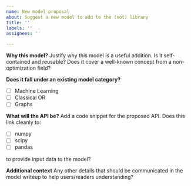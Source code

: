 ```yaml
---
name: New model proposal
about: Suggest a new model to add to the (not) library
title: ''
labels: ''
assignees: ''

---
```


**Why this model?**
Justify why this model is a useful addition. Is it self-contained and reusable? Does it cover a well-known concept from a non-optimization field?

**Does it fall under an existing model category?**

- [ ] Machine Learning
- [ ] Classical OR
- [ ] Graphs

**What will the API be?**
Add a code snippet for the proposed API. Does this link cleanly to:

- [ ] numpy
- [ ] scipy
- [ ] pandas

to provide input data to the model?

**Additional context**
Any other details that should be communicated in the model writeup to help users/readers understanding?
